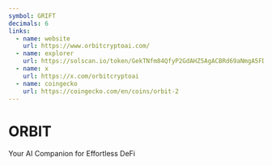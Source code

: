 ```yaml
---
symbol: GRIFT
decimals: 6
links:
  - name: website
    url: https://www.orbitcryptoai.com/
  - name: explorer
    url: https://solscan.io/token/GekTNfm84QfyP2GdAHZ5AgACBRd69aNmgA5FDhZupump
  - name: x
    url: https://x.com/orbitcryptoai
  - name: coingecko
    url: https://coingecko.com/en/coins/orbit-2
---
```


# ORBIT

Your AI Companion for Effortless DeFi

